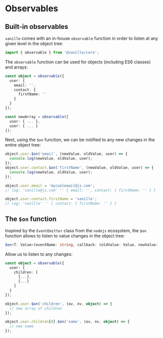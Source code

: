 # Observables

## Built-in observables

`vanille` comes with an in-house `observable` function in order to listen at any given level in the object tree:

```ts
import { observable } from '@vanille/core';
```

The `observable` function can be used for objects (including ES6 classes) and arrays:

```ts
const object = observable({
  user: {
    email: '',
    contact: {
      firstName: ''
    }
  }
});

const newArray = observable([
  user: { ... },
  user: { ... }
]);
```

Next, using the `$on` function, we can be notified to any new changes in the entire object tree:

```ts
object.user.$on('email', (newValue, oldValue, user) => {
  console.log(newValue, oldValue, user);
});
object.user.contact.$on('firstName', (newValue, oldValue, user) => {
  console.log(newValue, oldValue, user);
});

object.user.email = 'mycoolemail@js.com';
// log: 'vanille@js.com' '' { email: '', contact: { firstName: '' } }

object.user.contact.firstName = 'vanille';
// log: 'vanille' '' { contact: { firstName: '' } }
```

## The `$on` function

Inspired by the `EventEmitter` class from the `nodejs` ecosystem, the `$on` function allows to listen to value changes in the object tree:

```ts
$on<T: Value>(eventName: string, callback: (oldValue: Value, newValue: Value, object: Object<Value>) => void)
```

Allow us to listen to any changes:

```ts
const object = observable({
  user: {
    children: [
      {...},
      {...}
    ]
  }
});

object.user.$on('children', (ov, nv, object) => {
  // new array of children
});

object.user.children[0].$on('name', (ov, nv, object) => {
  // new name
});
```
